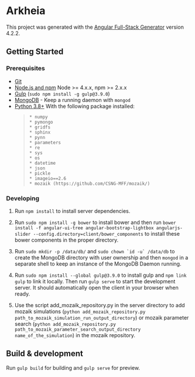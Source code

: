 # Arkheia

This project was generated with the [Angular Full-Stack Generator](https://github.com/DaftMonk/generator-angular-fullstack) version 4.2.2.

## Getting Started

### Prerequisites

- [Git](https://git-scm.com/)
- [Node.js and npm](nodejs.org) Node >= 4.x.x, npm >= 2.x.x
- [Gulp](http://gulpjs.com/) (`sudo npm install -g gulp@3.9.0`)
- [MongoDB](https://www.mongodb.org/) - Keep a running daemon with `mongod`
- [Python 3.8+](https://www.python.org/download/releases/3.8.10/) With the following package installed:
  >     * numpy
  >     * pymongo
  >     * gridfs
  >     * sphinx
  >     * pynn
  >     * parameters
  >     * re
  >     * sys
  >     * os
  >     * datetime
  >     * json
  >     * pickle
  >     * imageio==2.6
  >     * mozaik (https://github.com/CSNG-MFF/mozaik/)

### Developing

1. Run `npm install` to install server dependencies.

2. Run `sudo npm install -g bower` to install bower and then run `bower install -f angular-ui-tree angular-bootstrap-lightbox angularjs-slider --config.directory=client/bower_components` to install these bower components in the proper directory.

3. Run `sudo mkdir -p /data/db/` and `` sudo chown `id -u` /data/db `` to create the MongoDB directory with user ownership and then `mongod` in a separate shell to keep an instance of the MongoDB Daemon running.

4. Run `sudo npm install --global gulp@3.9.0` to install gulp and `npm link gulp` to link it locally. Then run `gulp serve` to start the development server. It should automatically open the client in your browser when ready.

5. Use the script add_mozaik_repository.py in the server directory to add mozaik simulations (`python add_mozaik_repository.py path_to_mozaik_simulation_run_output_directory`) or mozaik parameter search (`python add_mozaik_repository.py path_to_mozaik_parameter_search_output_directory name_of_the_simulation`) in the mozaik repository.

## Build & development

Run `gulp build` for building and `gulp serve` for preview.

